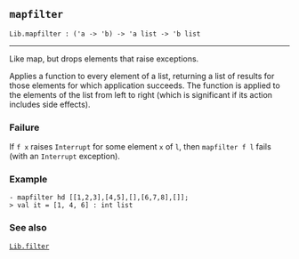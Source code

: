 ## `mapfilter`

``` hol4
Lib.mapfilter : ('a -> 'b) -> 'a list -> 'b list
```

------------------------------------------------------------------------

Like map, but drops elements that raise exceptions.

Applies a function to every element of a list, returning a list of
results for those elements for which application succeeds. The function
is applied to the elements of the list from left to right (which is
significant if its action includes side effects).

### Failure

If `f x` raises `Interrupt` for some element `x` of `l`, then
`mapfilter f l` fails (with an `Interrupt` exception).

### Example

``` hol4
- mapfilter hd [[1,2,3],[4,5],[],[6,7,8],[]];
> val it = [1, 4, 6] : int list
```

### See also

[`Lib.filter`](#Lib.filter)
